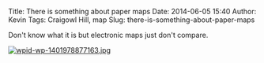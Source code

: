 Title: There is something about paper maps
Date: 2014-06-05 15:40
Author: Kevin
Tags: Craigowl Hill, map
Slug: there-is-something-about-paper-maps

Don't know what it is but electronic maps just don't compare.

[![wpid-wp-1401978877163.jpg](/media/images/2014/06/wpid-wp-1401978877163-e1401979271132-300x225.jpg)](/media/images/2014/06/wpid-wp-1401978877163-e1401979271132.jpg)
